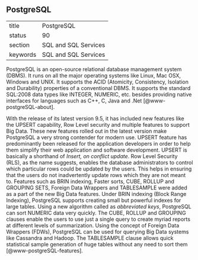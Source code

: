 ## PostgreSQL


|          |                      |
| -------- | -------------------- |
| title    | PostgreSQL           | 
| status   | 90                   |
| section  | SQL and SQL Services |
| keywords | SQL and SQL Services |



PostgreSQL is an open-source relational database management system
(DBMS).  It runs on all the major operating systems like Linux, Mac
OSX, Windows and UNIX.  It supports the ACID (Atomicity, Consistency,
Isolation and Durability) properties of a conventional DBMS.  It
supports the standard SQL:2008 data types like INTEGER, NUMERIC,
etc. besides providing native interfaces for languages such as C++, C,
Java and .Net [@www-postgreSQL-about].

With the release of its latest version 9.5, it has included new
features like the UPSERT capability, Row Level security and multiple
features to support Big Data.  These new features rolled out in the
latest version make PostgreSQL a very strong contender for modern use.
UPSERT feature has predominantly been released for the application
developers in order to help them simplify their web application and
software development.  UPSERT is basically a shorthand of *Insert, on
conflict update*.  Row Level Security (RLS), as the name suggests,
enables the database administrators to control which particular rows
could be updated by the users.  This helps in ensuring that the users
do not inadvertently update rows which they are not meant to.
Features such as BRIN indexing, Faster sorts, CUBE, ROLLUP and
GROUPING SETS, Foreign Data Wrappers and TABLESAMPLE were added as a
part of the new Big Data features.  Under BRIN indexing (Block Range
Indexing), PostgreSQL supports creating small but powerful indexes for
large tables.  Using a new algorithm called as *abbreviated keys*,
PostgreSQL can sort NUMERIC data very quickly.  The CUBE, ROLLUP and
GROUPING clauses enable the users to use just a single query to create
myriad reports at different levels of summarization.  Using the
concept of Foreign Data Wrappers (FDWs), PostgreSQL can be used for
querying Big Data systems like Cassandra and Hadoop.  The TABLESAMPLE
clause allows quick statistical sample generation of huge tables
without any need to sort them [@www-postgreSQL-features].

